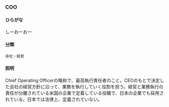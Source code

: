 <div style="display:none;">

## [あ行](securities-terms?id=あ行)
## [か行](securities-terms?id=か行)
## [さ行](securities-terms?id=さ行)
## [た行](securities-terms?id=た行)
## [な行](securities-terms?id=な行)
## [は行](securities-terms?id=は行)
## [ま行](securities-terms?id=ま行)
## [や行](securities-terms?id=や行)
## [ら行](securities-terms?id=ら行)
## [わ行](securities-terms?id=わ行)
## [英数字・記号](securities-terms?id=英数字・記号)

</div>

### COO

#### ひらがな

しーおーおー

#### 分類

`会社・経営`

#### 説明

Chief Operating Officerの略称で、最高執行責任者のこと。CEOのもとで決定した会社の経営方針に沿って、業務を執行していく役割を担う。経営と業務執行の責任が分離されている米国の企業で定着している役職で、日本の企業でも採用されている。日本では法律上、定義されていない。

